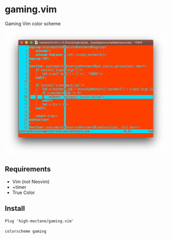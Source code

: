 # gaming.vim
Gaming Vim color scheme

![screenshot.gif](images/screenshot.gif)

## Requirements

- Vim (not Neovim)
- +timer
- True Color

## Install

```
Plug 'high-moctane/gaming.vim'

colorscheme gaming
```
